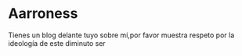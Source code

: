 # Aarroness
Tienes un blog delante tuyo sobre mí,por favor muestra respeto por la ideología de este diminuto ser
